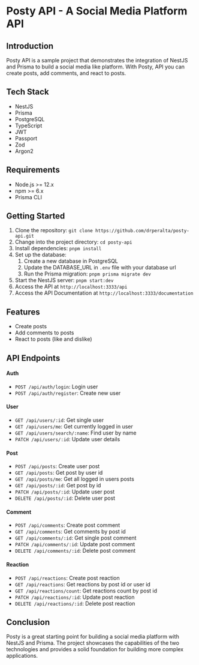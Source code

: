 # Posty API - A Social Media Platform API

## Introduction

Posty API is a sample project that demonstrates the integration of NestJS and Prisma to build a social media like platform. With Posty, API you can create posts, add comments, and react to posts.

## Tech Stack

- NestJS
- Prisma
- PostgreSQL
- TypeScript
- JWT
- Passport
- Zod
- Argon2

## Requirements

- Node.js >= 12.x
- npm >= 6.x
- Prisma CLI

## Getting Started

1. Clone the repository: `git clone https://github.com/drperalta/posty-api.git`
2. Change into the project directory: `cd posty-api`
3. Install dependencies: `pnpm install`
4. Set up the database:
   1. Create a new database in PostgreSQL
   2. Update the DATABASE_URL in `.env` file with your database url
   3. Run the Prisma migration: `pnpm prisma migrate dev`
5. Start the NestJS server: `pnpm start:dev`
6. Access the API at `http://localhost:3333/api`
7. Access the API Documentation at `http://localhost:3333/documentation`

## Features

- Create posts
- Add comments to posts
- React to posts (like and dislike)

## API Endpoints

#### Auth

- `POST /api/auth/login`: Login user
- `POST /api/auth/register`: Create new user

#### User

- `GET /api/users/:id`: Get single user
- `GET /api/users/me`: Get currently logged in user
- `GET /api/users/search/:name`: Find user by name
- `PATCH /api/users/:id`: Update user details

#### Post

- `POST /api/posts`: Create user post
- `GET /api/posts`: Get post by user id
- `GET /api/posts/me`: Get all logged in users posts
- `GET /api/posts/:id`: Get post by id
- `PATCH /api/posts/:id`: Update user post
- `DELETE /api/posts/:id`: Delete user post

#### Comment

- `POST /api/comments`: Create post comment
- `GET /api/comments`: Get comments by post id
- `GET /api/comments/:id`: Get single post comment
- `PATCH /api/comments/:id`: Update post comment
- `DELETE /api/comments/:id`: Delete post comment

#### Reaction

- `POST /api/reactions`: Create post reaction
- `GET /api/reactions`: Get reactions by post id or user id
- `GET /api/reactions/count`: Get reactions count by post id
- `PATCH /api/reactions/:id`: Update post reaction
- `DELETE /api/reactions/:id`: Delete post reaction

## Conclusion

Posty is a great starting point for building a social media platform with NestJS and Prisma. The project showcases the capabilities of the two technologies and provides a solid foundation for building more complex applications.
